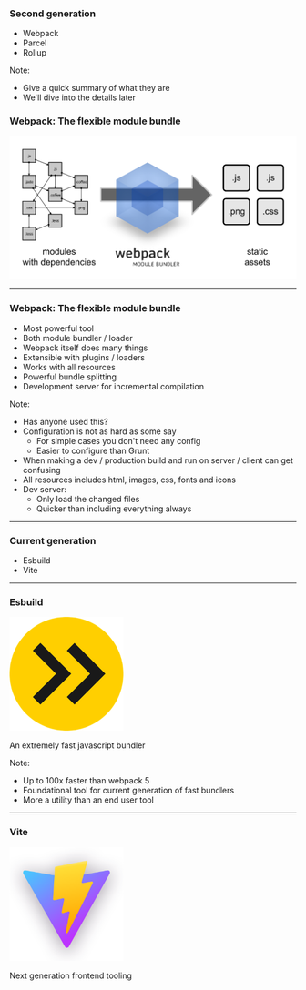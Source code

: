 ### Second generation

- Webpack
- Parcel
- Rollup

Note:

- Give a quick summary of what they are
- We'll dive into the details later

### Webpack: The flexible module bundle

![What is webpack](img/what-is-webpack.png)

---

### Webpack: The flexible module bundle

- Most powerful tool
- Both module bundler / loader
- Webpack itself does many things
- Extensible with plugins / loaders
- Works with all resources
- Powerful bundle splitting
- Development server for incremental compilation

Note:

- Has anyone used this?
- Configuration is not as hard as some say
  - For simple cases you don't need any config
  - Easier to configure than Grunt
- When making a dev / production build and run on server / client can get confusing
- All resources includes html, images, css, fonts and icons
- Dev server:
  - Only load the changed files
  - Quicker than including everything always

---

### Current generation

- Esbuild
- Vite

---

### Esbuild

<img src="img/esbuild.png" alt="ESBuild logo" width="200" />

An extremely fast javascript bundler

Note:

- Up to 100x faster than webpack 5
- Foundational tool for current generation of fast bundlers
- More a utility than an end user tool

---

### Vite

<img src="img/vite.png" alt="Vite logo" width="200" />

Next generation frontend tooling
